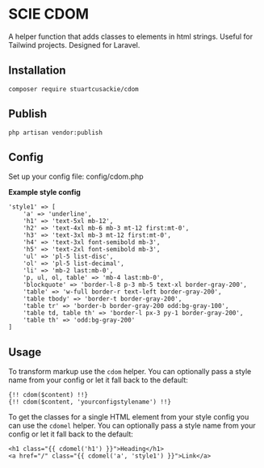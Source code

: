 # SCIE CDOM

A helper function that adds classes to elements in html strings. Useful for Tailwind projects. Designed for Laravel.

## Installation

```
composer require stuartcusackie/cdom
```

## Publish

```
php artisan vendor:publish
```

## Config

Set up your config file: config/cdom.php

**Example style config**
```
'style1' => [
	'a' => 'underline',
	'h1' => 'text-5xl mb-12',
	'h2' => 'text-4xl mb-6 mb-3 mt-12 first:mt-0',
	'h3' => 'text-3xl mb-3 mt-12 first:mt-0',
	'h4' => 'text-3xl font-semibold mb-3',
	'h5' => 'text-2xl font-semibold mb-3',
	'ul' => 'pl-5 list-disc',
	'ol' => 'pl-5 list-decimal',
	'li' => 'mb-2 last:mb-0',
	'p, ul, ol, table' => 'mb-4 last:mb-0',
	'blockquote' => 'border-l-8 p-3 mb-5 text-xl border-gray-200',
	'table' => 'w-full border-r text-left border-gray-200',
	'table tbody' => 'border-t border-gray-200',
	'table tr' => 'border-b border-gray-200 odd:bg-gray-100',
	'table td, table th' => 'border-l px-3 py-1 border-gray-200',
	'table th' => 'odd:bg-gray-200'
]
```

## Usage

To transform markup use the `cdom` helper. You can optionally pass a style name from your config or let it fall back to the default:
```
{!! cdom($content) !!}
{!! cdom($content, 'yourconfigstylename') !!}
```

To get the classes for a single HTML element from your style config you can use the `cdomel` helper. You can optionally pass a style name from your config or let it fall back to the default:
```
<h1 class="{{ cdomel('h1') }}">Heading</h1>
<a href="/" class="{{ cdomel('a', 'style1') }}">Link</a>
```